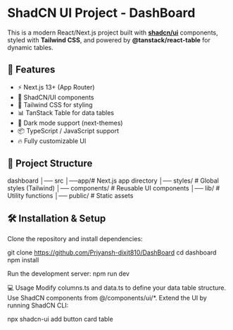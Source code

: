 # ShadCN UI Project - DashBoard

This is a modern React/Next.js project built with **[shadcn/ui](https://ui.shadcn.com/)** components, styled with **Tailwind CSS**, and powered by **@tanstack/react-table** for dynamic tables.

## 🚀 Features

- ⚡ Next.js 13+ (App Router)
- 🎨 ShadCN/UI components
- 💅 Tailwind CSS for styling
- 📊 TanStack Table for data tables
- 🌙 Dark mode support (next-themes)
- 📦 TypeScript / JavaScript support
- 🔥 Fully customizable UI

## 📂 Project Structure

dashboard
│── src 
      │──app/# Next.js app directory
            │── styles/ # Global styles (Tailwind)
      │── components/ # Reusable UI components
      │── lib/ # Utility functions
│── public/ # Static assets


## 🛠️ Installation & Setup

Clone the repository and install dependencies:

git clone https://github.com/Priyansh-dixit810/DashBoard
cd dashboard
npm install

Run the development server:
npm run dev

💻 Usage
Modify columns.ts and data.ts to define your data table structure.
Use ShadCN components from @/components/ui/*.
Extend the UI by running ShadCN CLI:

npx shadcn-ui add button card table


